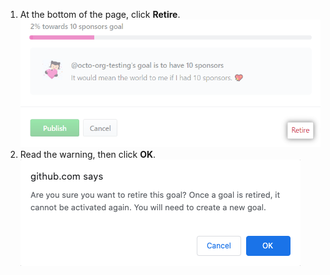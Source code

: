 1. At the bottom of the page, click **Retire**.
![The Retire button](/assets/images/help/sponsors/retire-goal-button.png)
2. Read the warning, then click **OK**. 
![Warning about retiring a goal](/assets/images/help/sponsors/confirm-retire-goal.png)